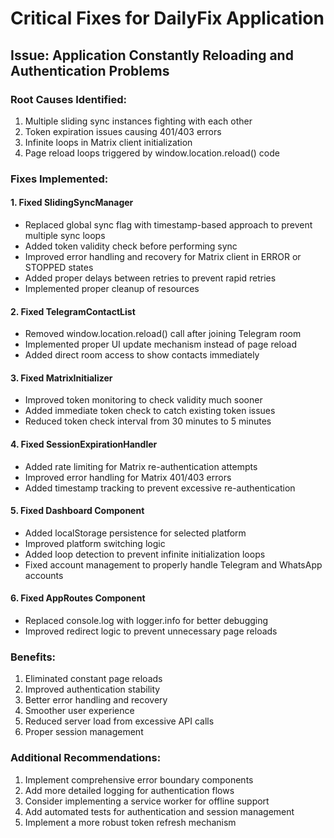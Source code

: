 # Critical Fixes for DailyFix Application

## Issue: Application Constantly Reloading and Authentication Problems

### Root Causes Identified:
1. Multiple sliding sync instances fighting with each other
2. Token expiration issues causing 401/403 errors
3. Infinite loops in Matrix client initialization
4. Page reload loops triggered by window.location.reload() code

### Fixes Implemented:

#### 1. Fixed SlidingSyncManager
- Replaced global sync flag with timestamp-based approach to prevent multiple sync loops
- Added token validity check before performing sync
- Improved error handling and recovery for Matrix client in ERROR or STOPPED states
- Added proper delays between retries to prevent rapid retries
- Implemented proper cleanup of resources

#### 2. Fixed TelegramContactList
- Removed window.location.reload() call after joining Telegram room
- Implemented proper UI update mechanism instead of page reload
- Added direct room access to show contacts immediately

#### 3. Fixed MatrixInitializer
- Improved token monitoring to check validity much sooner
- Added immediate token check to catch existing token issues
- Reduced token check interval from 30 minutes to 5 minutes

#### 4. Fixed SessionExpirationHandler
- Added rate limiting for Matrix re-authentication attempts
- Improved error handling for Matrix 401/403 errors
- Added timestamp tracking to prevent excessive re-authentication

#### 5. Fixed Dashboard Component
- Added localStorage persistence for selected platform
- Improved platform switching logic
- Added loop detection to prevent infinite initialization loops
- Fixed account management to properly handle Telegram and WhatsApp accounts

#### 6. Fixed AppRoutes Component
- Replaced console.log with logger.info for better debugging
- Improved redirect logic to prevent unnecessary page reloads

### Benefits:
1. Eliminated constant page reloads
2. Improved authentication stability
3. Better error handling and recovery
4. Smoother user experience
5. Reduced server load from excessive API calls
6. Proper session management

### Additional Recommendations:
1. Implement comprehensive error boundary components
2. Add more detailed logging for authentication flows
3. Consider implementing a service worker for offline support
4. Add automated tests for authentication and session management
5. Implement a more robust token refresh mechanism
